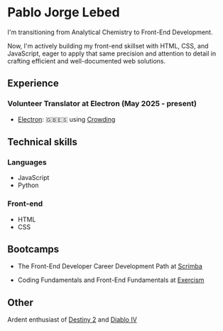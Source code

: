 # Pablo Jorge Lebed
I'm transitioning from Analytical Chemistry to Front-End Development.

Now, I'm actively building my front-end skillset with HTML, CSS, and JavaScript, eager to apply that same precision and attention to detail in crafting efficient and well-documented web solutions.

## Experience

### Volunteer Translator at Electron (May 2025 - present)

+ [Electron](https://electron.org): 🇬🇧🇪🇸 using [Crowding](https://crowding.com)

## Technical skills

### Languages

+ JavaScript
+ Python

### Front-end

+ HTML
+ CSS

## Bootcamps

+ The Front-End Developer Career Development Path at [Scrimba](https://scrimba.com)

+ Coding Fundamentals and Front-End Fundamentals at [Exercism](https://exercise.org)


## Other

Ardent enthusiast of [Destiny 2](https://www.bungie.net/7/en/destiny) and [Diablo IV](https://diablo4.blizzard.com/en-gb/)

